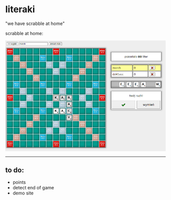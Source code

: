 # literaki
"we have scrabble at home"

scrabble at home:

![screenshot](screenshot.png)

---

## to do:
* points
* detect end of game
* demo site
